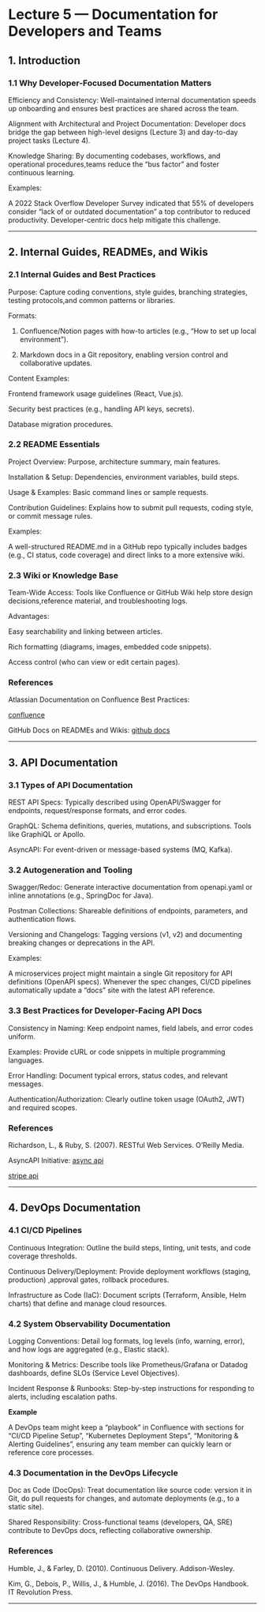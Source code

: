# Lecture 5 — Documentation for Developers and Teams

## 1. Introduction

### 1.1 Why Developer-Focused Documentation Matters

Efficiency and Consistency: Well-maintained internal documentation speeds up
onboarding and ensures best practices are shared across the team.

Alignment with Architectural and Project Documentation: Developer docs bridge
the gap between high-level designs (Lecture 3) and day-to-day project tasks
(Lecture 4).

Knowledge Sharing: By documenting codebases, workflows, and operational
procedures,teams reduce the “bus factor” and foster continuous learning.

Examples:

A 2022 Stack Overflow Developer Survey indicated that 55% of developers
consider “lack of or outdated documentation” a top contributor to reduced productivity.
Developer-centric docs help mitigate this challenge.

---

## 2. Internal Guides, READMEs, and Wikis

### 2.1 Internal Guides and Best Practices

Purpose: Capture coding conventions, style guides, branching strategies, testing
protocols,and common patterns or libraries.

Formats:

1. Confluence/Notion pages with how-to articles (e.g., “How to set up local environment”).

2. Markdown docs in a Git repository, enabling version control and collaborative
updates.

Content Examples:

Frontend framework usage guidelines (React, Vue.js).

Security best practices (e.g., handling API keys, secrets).

Database migration procedures.

### 2.2 README Essentials

Project Overview: Purpose, architecture summary, main features.

Installation & Setup: Dependencies, environment variables, build steps.

Usage & Examples: Basic command lines or sample requests.

Contribution Guidelines: Explains how to submit pull requests, coding style,
or commit message rules.

Examples:

A well-structured README.md in a GitHub repo typically includes badges (e.g.,
CI status, code coverage) and direct links to a more extensive wiki.

### 2.3 Wiki or Knowledge Base

Team-Wide Access: Tools like Confluence or GitHub Wiki help store design
decisions,reference material, and troubleshooting logs.

Advantages:

Easy searchability and linking between articles.

Rich formatting (diagrams, images, embedded code snippets).

Access control (who can view or edit certain pages).

### References

Atlassian Documentation on Confluence Best Practices:

[confluence](https://www.atlassian.com/software/confluence)

GitHub Docs on READMEs and Wikis: [github docs](https://docs.github.com/)

---

## 3. API Documentation

### 3.1 Types of API Documentation

REST API Specs: Typically described using OpenAPI/Swagger for endpoints,
request/response formats, and error codes.

GraphQL: Schema definitions, queries, mutations, and subscriptions.
Tools like GraphiQL or Apollo.

AsyncAPI: For event-driven or message-based systems (MQ, Kafka).

### 3.2 Autogeneration and Tooling

Swagger/Redoc: Generate interactive documentation from openapi.yaml or inline
annotations (e.g., SpringDoc for Java).

Postman Collections: Shareable definitions of endpoints, parameters, and
authentication flows.

Versioning and Changelogs: Tagging versions (v1, v2) and documenting breaking
changes or deprecations in the API.

Examples:

A microservices project might maintain a single Git repository for API
definitions (OpenAPI specs). Whenever the spec changes, CI/CD pipelines
automatically update a “docs” site with the latest API reference.

### 3.3 Best Practices for Developer-Facing API Docs

Consistency in Naming: Keep endpoint names, field labels, and error codes uniform.

Examples: Provide cURL or code snippets in multiple programming languages.

Error Handling: Document typical errors, status codes, and relevant messages.

Authentication/Authorization: Clearly outline token usage (OAuth2, JWT) and required scopes.

### References

Richardson, L., & Ruby, S. (2007). RESTful Web Services. O’Reilly Media.

AsyncAPI Initiative: [async api](https://www.asyncapi.com/)

[stripe api](https://docs.stripe.com/api/)

---

## 4. DevOps Documentation

### 4.1 CI/CD Pipelines

Continuous Integration: Outline the build steps, linting, unit tests, and
code coverage thresholds.

Continuous Delivery/Deployment: Provide deployment workflows (staging, production)
,approval gates, rollback procedures.

Infrastructure as Code (IaC): Document scripts (Terraform, Ansible, Helm charts)
that define and manage cloud resources.

### 4.2 System Observability Documentation

Logging Conventions: Detail log formats, log levels (info, warning, error),
and how logs are aggregated (e.g., Elastic stack).

Monitoring & Metrics: Describe tools like Prometheus/Grafana or Datadog dashboards,
define SLOs (Service Level Objectives).

Incident Response & Runbooks: Step-by-step instructions for responding to alerts,
including escalation paths.

**Example**

A DevOps team might keep a “playbook” in Confluence with sections for “CI/CD Pipeline Setup”,
“Kubernetes Deployment Steps”, “Monitoring & Alerting Guidelines”,
ensuring any team member can quickly learn or reference core processes.

### 4.3 Documentation in the DevOps Lifecycle

Doc as Code (DocOps): Treat documentation like source code: version it in Git, do pull
requests for changes, and automate deployments (e.g., to a static site).

Shared Responsibility: Cross-functional teams (developers, QA, SRE) contribute to DevOps
docs, reflecting collaborative ownership.

### References

Humble, J., & Farley, D. (2010). Continuous Delivery. Addison-Wesley.

Kim, G., Debois, P., Willis, J., & Humble, J. (2016). The DevOps Handbook.
IT Revolution Press.

---
